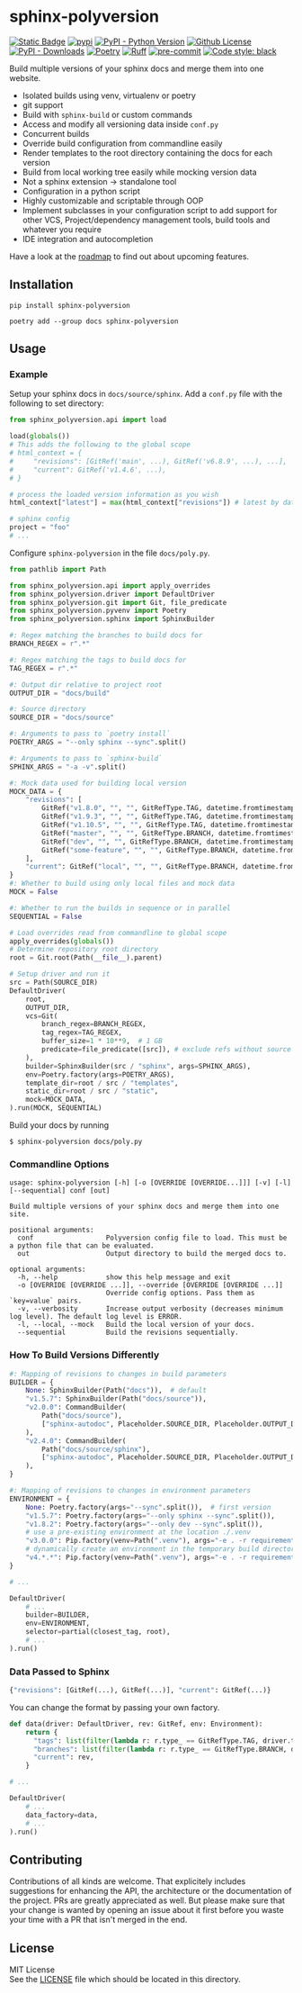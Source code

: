 # sphinx-polyversion

[![Static Badge](https://img.shields.io/badge/docs-latest-blue?logo=github&color=5cabff)](https://real-yfprojects.github.io/sphinx-polyversion/)
[![pypi](https://img.shields.io/pypi/v/sphinx-polyversion.svg?logo=pypi&logoColor=white&color=0073b7)](https://pypi.org/project/sphinx-polyversion/)
[![PyPI - Python Version](https://img.shields.io/pypi/pyversions/sphinx-polyversion?color=ffd43b)](https://pypi.org/project/sphinx-polyversion/)
[![Github License](https://img.shields.io/github/license/real-yfprojects/sphinx-polyversion)](https://github.com/real-yfprojects/sphinx-polyversion/blob/main/LICENSE)
[![PyPI - Downloads](https://img.shields.io/pypi/dm/sphinx-polyversion)](https://pypi.org/project/sphinx-polyversion/)
[![Poetry](https://img.shields.io/endpoint?url=https://python-poetry.org/badge/v0.json)](https://python-poetry.org/)
[![Ruff](https://img.shields.io/endpoint?url=https://raw.githubusercontent.com/charliermarsh/ruff/main/assets/badge/v0.json)](https://github.com/charliermarsh/ruff)
[![pre-commit](https://img.shields.io/badge/pre--commit-enabled-brightgreen?logo=pre-commit)](https://pre-commit.com)
[![Code style: black](https://img.shields.io/badge/code%20style-black-000000.svg)](https://github.com/psf/black)

<!-- description -->

Build multiple versions of your sphinx docs and merge them into one website.

- Isolated builds using venv, virtualenv or poetry
- git support
- Build with `sphinx-build` or custom commands
- Access and modify all versioning data inside `conf.py`
- Concurrent builds
- Override build configuration from commandline easily
- Render templates to the root directory containing the docs for each version
- Build from local working tree easily while mocking version data
- Not a sphinx extension -> standalone tool
- Configuration in a python script
- Highly customizable and scriptable through OOP
- Implement subclasses in your configuration script to add support for other VCS, Project/dependency management tools, build tools and whatever you require
- IDE integration and autocompletion

<!-- end description -->

Have a look at the [roadmap](./ROADMAP.md) to find out about upcoming features.

## Installation

```
pip install sphinx-polyversion
```

```
poetry add --group docs sphinx-polyversion
```

## Usage

### Example

Setup your sphinx docs in `docs/source/sphinx`. Add a `conf.py` file
with the following to set directory:

```py
from sphinx_polyversion.api import load

load(globals())
# This adds the following to the global scope
# html_context = {
#     "revisions": [GitRef('main', ...), GitRef('v6.8.9', ...), ...],
#     "current": GitRef('v1.4.6', ...),
# }

# process the loaded version information as you wish
html_context["latest"] = max(html_context["revisions"]) # latest by date

# sphinx config
project = "foo"
# ...
```

Configure `sphinx-polyversion` in the file `docs/poly.py`.

```py
from pathlib import Path

from sphinx_polyversion.api import apply_overrides
from sphinx_polyversion.driver import DefaultDriver
from sphinx_polyversion.git import Git, file_predicate
from sphinx_polyversion.pyvenv import Poetry
from sphinx_polyversion.sphinx import SphinxBuilder

#: Regex matching the branches to build docs for
BRANCH_REGEX = r".*"

#: Regex matching the tags to build docs for
TAG_REGEX = r".*"

#: Output dir relative to project root
OUTPUT_DIR = "docs/build"

#: Source directory
SOURCE_DIR = "docs/source"

#: Arguments to pass to `poetry install`
POETRY_ARGS = "--only sphinx --sync".split()

#: Arguments to pass to `sphinx-build`
SPHINX_ARGS = "-a -v".split()

#: Mock data used for building local version
MOCK_DATA = {
    "revisions": [
        GitRef("v1.8.0", "", "", GitRefType.TAG, datetime.fromtimestamp(0)),
        GitRef("v1.9.3", "", "", GitRefType.TAG, datetime.fromtimestamp(1)),
        GitRef("v1.10.5", "", "", GitRefType.TAG, datetime.fromtimestamp(2)),
        GitRef("master", "", "", GitRefType.BRANCH, datetime.fromtimestamp(3)),
        GitRef("dev", "", "", GitRefType.BRANCH, datetime.fromtimestamp(4)),
        GitRef("some-feature", "", "", GitRefType.BRANCH, datetime.fromtimestamp(5)),
    ],
    "current": GitRef("local", "", "", GitRefType.BRANCH, datetime.fromtimestamp(6)),
}
#: Whether to build using only local files and mock data
MOCK = False

#: Whether to run the builds in sequence or in parallel
SEQUENTIAL = False

# Load overrides read from commandline to global scope
apply_overrides(globals())
# Determine repository root directory
root = Git.root(Path(__file__).parent)

# Setup driver and run it
src = Path(SOURCE_DIR)
DefaultDriver(
    root,
    OUTPUT_DIR,
    vcs=Git(
        branch_regex=BRANCH_REGEX,
        tag_regex=TAG_REGEX,
        buffer_size=1 * 10**9,  # 1 GB
        predicate=file_predicate([src]), # exclude refs without source dir
    ),
    builder=SphinxBuilder(src / "sphinx", args=SPHINX_ARGS),
    env=Poetry.factory(args=POETRY_ARGS),
    template_dir=root / src / "templates",
    static_dir=root / src / "static",
    mock=MOCK_DATA,
).run(MOCK, SEQUENTIAL)
```

Build your docs by running

```console
$ sphinx-polyversion docs/poly.py
```

### Commandline Options

```
usage: sphinx-polyversion [-h] [-o [OVERRIDE [OVERRIDE...]]] [-v] [-l] [--sequential] conf [out]

Build multiple versions of your sphinx docs and merge them into one site.

positional arguments:
  conf                  Polyversion config file to load. This must be a python file that can be evaluated.
  out                   Output directory to build the merged docs to.

optional arguments:
  -h, --help            show this help message and exit
  -o [OVERRIDE [OVERRIDE ...]], --override [OVERRIDE [OVERRIDE ...]]
                        Override config options. Pass them as `key=value` pairs.
  -v, --verbosity       Increase output verbosity (decreases minimum log level). The default log level is ERROR.
  -l, --local, --mock   Build the local version of your docs.
  --sequential          Build the revisions sequentially.
```

### How To Build Versions Differently

```py
#: Mapping of revisions to changes in build parameters
BUILDER = {
    None: SphinxBuilder(Path("docs")),  # default
    "v1.5.7": SphinxBuilder(Path("docs/source")),
    "v2.0.0": CommandBuilder(
        Path("docs/source"),
        ["sphinx-autodoc", Placeholder.SOURCE_DIR, Placeholder.OUTPUT_DIR],
    ),
    "v2.4.0": CommandBuilder(
        Path("docs/source/sphinx"),
        ["sphinx-autodoc", Placeholder.SOURCE_DIR, Placeholder.OUTPUT_DIR],
    ),
}

#: Mapping of revisions to changes in environment parameters
ENVIRONMENT = {
    None: Poetry.factory(args="--sync".split()),  # first version
    "v1.5.7": Poetry.factory(args="--only sphinx --sync".split()),
    "v1.8.2": Poetry.factory(args="--only dev --sync".split()),
    # use a pre-existing environment at the location ./.venv
    "v3.0.0": Pip.factory(venv=Path(".venv"), args="-e . -r requirements.txt".split()),
    # dynamically create an environment in the temporary build directory
    "v4.*.*": Pip.factory(venv=Path(".venv"), args="-e . -r requirements.txt".split(), creator=VenvWrapper(), temporary=True),
}

# ...

DefaultDriver(
    # ...
    builder=BUILDER,
    env=ENVIRONMENT,
    selector=partial(closest_tag, root),
    # ...
).run()
```

### Data Passed to Sphinx

```py
{"revisions": [GitRef(...), GitRef(...)], "current": GitRef(...)}
```

You can change the format by passing your own factory.

```py
def data(driver: DefaultDriver, rev: GitRef, env: Environment):
    return {
      "tags": list(filter(lambda r: r.type_ == GitRefType.TAG, driver.targets)),
      "branches": list(filter(lambda r: r.type_ == GitRefType.BRANCH, driver.targets)),
      "current": rev,
    }

# ...

DefaultDriver(
    # ...
    data_factory=data,
    # ...
).run()
```

## Contributing

Contributions of all kinds are welcome. That explicitely includes suggestions for enhancing the API, the architecture or the documentation of the project.
PRs are greatly appreciated as well. But please make sure that your change is wanted by opening an issue about it first before you waste your time with a PR
that isn't merged in the end.

## License

MIT License <br>
See the [LICENSE](./LICENSE) file which should be located in this directory.

